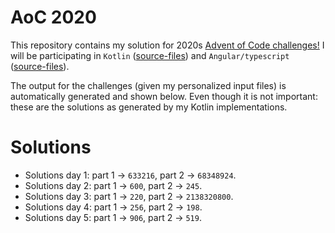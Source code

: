 # AoC 2020

This repository contains my solution for 2020s [Advent of Code challenges!](https://adventofcode.com/2020)
I will be participating in `Kotlin` ([source-files](https://github.com/KristofAchten/AoC2020/tree/master/kotlin/src)) and `Angular/typescript` ([source-files](https://github.com/KristofAchten/AoC2020/tree/master/angular/aoc/src/app)).

The output for the challenges (given my personalized input files) is automatically generated and shown below. Even though it is not important: these are the solutions as generated by my Kotlin implementations.

# Solutions
- Solutions day 1: part 1 -> `633216`, part 2 -> `68348924`.
- Solutions day 2: part 1 -> `600`, part 2 -> `245`.
- Solutions day 3: part 1 -> `220`, part 2 -> `2138320800`.
- Solutions day 4: part 1 -> `256`, part 2 -> `198`.
- Solutions day 5: part 1 -> `906`, part 2 -> `519`.
